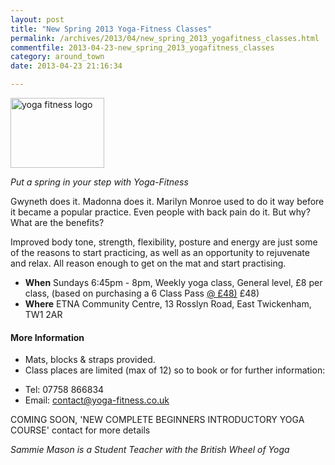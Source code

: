 ```yaml
---
layout: post
title: "New Spring 2013 Yoga-Fitness Classes"
permalink: /archives/2013/04/new_spring_2013_yogafitness_classes.html
commentfile: 2013-04-23-new_spring_2013_yogafitness_classes
category: around_town
date: 2013-04-23 21:16:34

---
```


<a href="/assets/images/2013/yoga_fitness_logo.jpg" title="See larger version of - yoga fitness logo"><img src="/assets/images/2013/yoga_fitness_logo_thumb.jpg" width="150" height="112" alt="yoga fitness logo" class="right"/></a>

*Put a spring in your step with Yoga-Fitness*

Gwyneth does it. Madonna does it. Marilyn Monroe used to do it way before it became a popular practice. Even people with back pain do it. But why? What are the benefits?

Improved body tone, strength, flexibility, posture and energy are just some of the reasons to start practicing, as well as an opportunity to rejuvenate and relax. All reason enough to get on the mat and start practising.

-   **When**
    Sundays 6:45pm - 8pm, Weekly yoga class, General level, £8 per class, (based on purchasing a 6 Class Pass [@ £48)](http://www.twitter.com/) £48)
-   **Where**
    ETNA Community Centre, 13 Rosslyn Road, East Twickenham, TW1 2AR

#### More Information

-   Mats, blocks & straps provided.
-   Class places are limited (max of 12) so to book or for further information:

<!-- -->

-   Tel: 07758 866834
-   Email: <contact@yoga-fitness.co.uk>

COMING SOON, 'NEW COMPLETE BEGINNERS INTRODUCTORY YOGA COURSE' contact for more details

*Sammie Mason is a Student Teacher with the British Wheel of Yoga*
